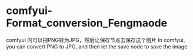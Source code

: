 # comfyui-Format_conversion_Fengmaode
comfyui  内可以把PNG转为JPG，然后让保存节点去保存这个图片
In comfyui, you can convert PNG to JPG, and then let the save node to save the image
